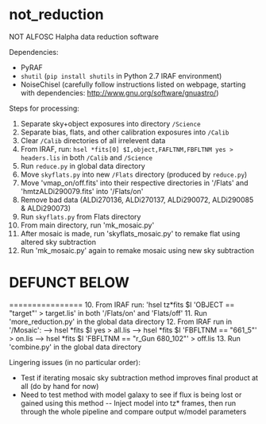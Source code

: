 # not_reduction
NOT ALFOSC Halpha data reduction software

Dependencies:

- PyRAF
- `shutil` (`pip install shutils` in Python 2.7 IRAF environment)
- NoiseChisel (carefully follow instructions listed on webpage, starting with dependencies: http://www.gnu.org/software/gnuastro/)

Steps for processing:

1. Separate sky+object exposures into directory `/Science`
2. Separate bias, flats, and other calibration exposures into `/Calib`
3. Clear `/Calib` directories of all irrelevent data
4. From IRAF, run: `hsel *fits[0] $I,object,FAFLTNM,FBFLTNM yes > headers.lis` in both `/Calib` and `/Science`
5. Run `reduce.py` in global data directory
6. Move `skyflats.py` into new `/Flats` directory (produced by `reduce.py`)
7. Move 'vmap_on/off.fits' into their respective directories in '/Flats' and 'hmtzALDi290079.fits' into '/Flats/on'
8. Remove bad data (ALDi270136, ALDi270137, ALDi290072, ALDi290085 & ALDi290073)
9. Run `skyflats.py` from Flats directory
10. From main directory, run 'mk_mosaic.py'
11. After mosaic is made, run 'skyflats_mosaic.py' to remake flat using altered sky subtraction
12. Run 'mk_mosaic.py' again to remake mosaic using new sky subtraction


# DEFUNCT BELOW
================
10. From IRAF run: 'hsel tz*fits $I 'OBJECT == "target"' > target.lis' in both '/Flats/on' and 'Flats/off'
11. Run 'more_reduction.py' in the global data directory
12. From IRAF run in '/Mosaic':
    --> hsel *fits $I yes > all.lis
    --> hsel *fits $I 'FBFLTNM == "661_5"' > on.lis
    --> hsel *fits $I 'FBFLTNM == "r_Gun 680_102"' > off.lis
13. Run 'combine.py' in the global data directory


Lingering issues (in no particular order):

- Test if iterating mosaic sky subtraction method improves final product at all (do by hand for now)
- Need to test method with model galaxy to see if flux is being lost or gained using this method
  -- Inject model into tz* frames, then run through the whole pipeline and compare output w/model parameters

    
